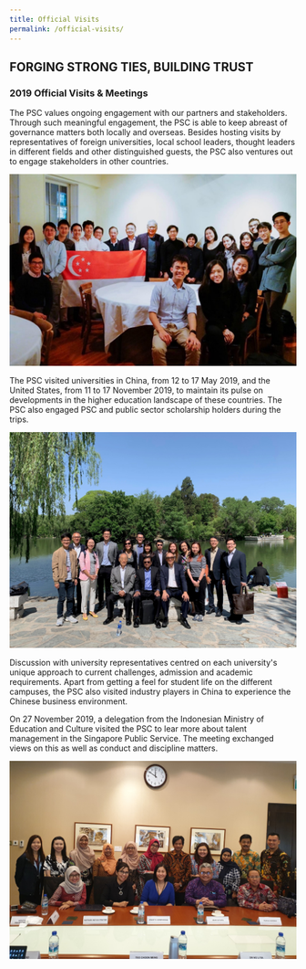 ```yaml
---
title: Official Visits
permalink: /official-visits/
---
```

## FORGING STRONG TIES, BUILDING TRUST
### 2019 Official Visits & Meetings

The PSC values ongoing engagement with our partners and stakeholders. Through such meaningful engagement, the PSC is able to keep abreast of governance matters both locally and overseas. Besides hosting visits by representatives of foreign universities, local school leaders, thought leaders in different fields and other distinguished guests, the PSC also ventures out to engage stakeholders in other countries.

![alt text - group photo of PSC visit to the United States](/images/21.jpg)

The PSC visited universities in China, from 12 to 17 May 2019, and the United States, from 11 to 17 November 2019, to maintain its pulse on developments in the higher education landscape of these countries. The PSC also engaged PSC and public sector scholarship holders during the trips.

![alt text - group photo of PSC visit to China](/images/22.jpg)

Discussion with university representatives centred on each university's unique approach to current challenges, admission and academic requirements. Apart from getting a feel for student life on the different campuses, the PSC also visited industry players in China to experience the Chinese business environment.

On 27 November 2019, a delegation from the Indonesian Ministry of Education and Culture visited the PSC to lear more about talent management in the Singapore Public Service. The meeting exchanged views on this as well as conduct and discipline matters.

![alt text - group photo of PSC Secretariat with delegation from the Indonesia Ministry of Education and Culture](/images/23.jpg)
